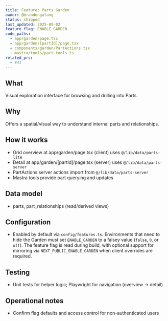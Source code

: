 ```yaml
---
title: Feature: Parts Garden
owner: @brandongalang
status: shipped
last_updated: 2025-09-02
feature_flag: ENABLE_GARDEN
code_paths:
  - app/garden/page.tsx
  - app/garden/[partId]/page.tsx
  - components/garden/PartActions.tsx
  - mastra/tools/part-tools.ts
related_prs:
  - #41
---
```


## What
Visual exploration interface for browsing and drilling into Parts.

## Why
Offers a spatial/visual way to understand internal parts and relationships.

## How it works
- Grid overview at app/garden/page.tsx (client) uses `@/lib/data/parts-lite`
- Detail at app/garden/[partId]/page.tsx (server) uses `@/lib/data/parts-server`
- PartActions server actions import from `@/lib/data/parts-server`
- Mastra tools provide part querying and updates

## Data model
- parts, part_relationships (read/derived views)

## Configuration
- Enabled by default via `config/features.ts`. Environments that need to hide the Garden must set `ENABLE_GARDEN` to a falsey value (`false`, `0`, or `off`). The feature flag is read during build, with optional support for mirroring via `NEXT_PUBLIC_ENABLE_GARDEN` when client overrides are required.

## Testing
- Unit tests for helper logic; Playwright for navigation (overview → detail)

## Operational notes
- Confirm flag defaults and access control for non-authenticated users
